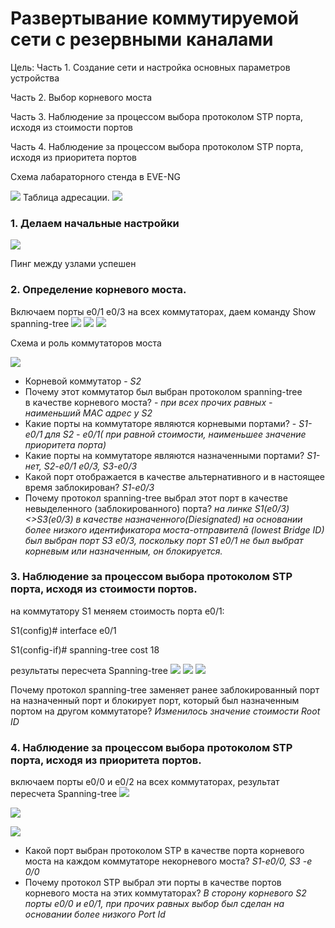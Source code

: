 # Развертывание коммутируемой сети с резервными каналами



Цель:
Часть 1. Создание сети и настройка основных параметров устройства

Часть 2. Выбор корневого моста

Часть 3. Наблюдение за процессом выбора протоколом STP порта, исходя из стоимости портов

Часть 4. Наблюдение за процессом выбора протоколом STP порта, исходя из приоритета портов


Схема лабараторного стенда в EVE-NG

![](lab2_2.png)
Таблица адресации.
![](ip.png)


### 1. Делаем начальные настройки

![](conf1.png)

Пинг между узлами успешен
### 2. Определение корневого моста.
 Включаем порты е0/1 е0/3 на всех коммутаторах, даем команду
 Show spanning-tree
 ![](sptreeS1.png)
 ![](sptreeS2.png)
 ![](sptreeS3.png)

 Схема и роль коммутаторов моста

![](lab2_1.png)

* Корневой коммутатор - _S2_
* Почему этот коммутатор был выбран протоколом spanning-tree в качестве корневого моста? - _при всех прочих равных - наименьший MAC адрес у S2_
* Какие порты на коммутаторе являются корневыми портами? - _S1-e0/1 для S2 - e0/1( при равной стоимости, наименьшее значение приоритета порта)_
* Какие порты на коммутаторе являются назначенными портами? _S1-нет, S2-e0/1 e0/3, S3-e0/3_
* Какой порт отображается в качестве альтернативного и в настоящее время заблокирован? _S1-e0/3_
* Почему протокол spanning-tree выбрал этот порт в качестве невыделенного (заблокированного) порта? _на линке S1(e0/3)<>S3(e0/3) в качестве назначенного(Diesignated) на основании более низкого идентификатора моста-отправителā (lowest
Bridge ID) был выбран порт S3 e0/3, поскольку порт S1 e0/1 не был выбрат корневым или назначенным, он блокируется._

### 3. Наблюдение за процессом выбора протоколом STP порта, исходя из стоимости портов.
 на коммутатору S1 меняем стоимость порта e0/1:

 S1(config)# interface e0/1

 S1(config-if)# spanning-tree cost 18

 результаты пересчета Spanning-tree
![](sptreeS1_3.png)
 ![](sptreeS2_3.png)
 ![](sptreeS3_3.png)
 
Почему протокол spanning-tree заменяет ранее заблокированный порт на назначенный порт и блокирует порт, который был назначенным портом на другом коммутаторе? _Изменилось значение стоимости Root ID_
### 4. Наблюдение за процессом выбора протоколом STP порта, исходя из приоритета портов.
 включаем порты e0/0 и е0/2 на всех коммутаторах, результат пересчета Spanning-tree
![](sptreeS1_4.png)

![](sptreeS2_4.png)

![](sptreeS3_4.png)

* Какой порт выбран протоколом STP в качестве порта корневого моста на каждом коммутаторе некорневого моста? _S1-e0/0, S3 -e 0/0_
* Почему протокол STP выбрал эти порты в качестве портов корневого моста на этих коммутаторах? _В сторону корневого S2 порты е0/0 и е0/1, при прочих равных выбор был сделан на основании более низкого Port Id_
 